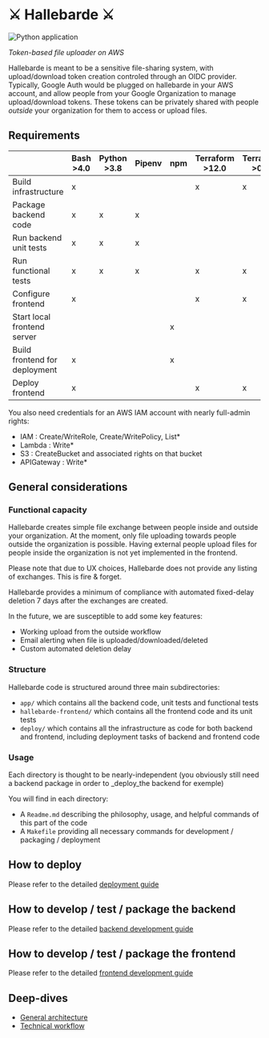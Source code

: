 ⚔️ Hallebarde ⚔️
===============

![Python application](https://github.com/Dromadon/hallebarde/workflows/hallebarde%20application/badge.svg)

*Token-based file uploader on AWS*

Hallebarde is meant to be a sensitive file-sharing system, with upload/download token creation controled through an OIDC provider. Typically, Google Auth would be plugged on hallebarde in your AWS account, and allow people from your Google Organization to manage upload/download tokens. These tokens can be privately shared with people _outside_ your organization for them to access or upload files.

## Requirements

|                               	| Bash >4.0 	| Python >3.8 	| Pipenv 	| npm 	| Terraform >12.0 	| Terragrunt >0.23 	|
|-------------------------------	|-----------	|-------------	|--------	|-----	|-----------------	|------------------	|
| Build infrastructure          	| x         	|             	|        	|     	| x               	| x                	|
| Package backend code          	| x         	| x           	| x      	|     	|                 	|                  	|
| Run backend unit tests        	| x         	| x           	| x      	|     	|                 	|                  	|
| Run functional tests          	| x         	| x           	| x      	|     	| x               	| x                	|
| Configure frontend            	| x         	|             	|        	|     	| x               	| x                	|
| Start local frontend server   	|           	|             	|        	| x   	|                 	|                  	|
| Build frontend for deployment 	| x         	|             	|        	| x   	|                 	|                  	|
| Deploy frontend               	| x         	|             	|        	|     	| x               	| x                	|

You also need credentials for an AWS IAM account with nearly full-admin rights:
 - IAM : Create/WriteRole, Create/WritePolicy, List*
 - Lambda : Write*
 - S3 : CreateBucket and associated rights on that bucket
 - APIGateway : Write*
 

## General considerations
### Functional capacity
Hallebarde creates simple file exchange between people inside and outside your organization. At the
moment, only file uploading towards people outside the organization is possible. Having external people
upload files for people inside the organization is not yet implemented in the frontend.

Please note that due to UX choices, Hallebarde does not provide any listing of exchanges. This is 
fire & forget.

Hallebarde provides a minimum  of compliance with automated fixed-delay deletion 7 days after the exchanges
are created.

In the future, we are susceptible to add some key features:
- Working upload from the outside workflow
- Email alerting when file is uploaded/downloaded/deleted
- Custom automated deletion delay

### Structure
Hallebarde code is structured around three main subdirectories:
 - `app/` which contains all the backend code, unit tests and functional tests
 - `hallebarde-frontend/` which contains all the frontend code and its unit tests
 - `deploy/` which contains all the infrastructure as code for both backend and frontend, including deployment tasks 
 of backend and frontend code
 
 
### Usage
Each directory is thought to be nearly-independent (you obviously still need a backend package in order to 
_deploy_the backend for exemple)

You will find in each directory:
- A `Readme.md` describing the philosophy, usage, and helpful commands of this part of the code
- A `Makefile` providing all necessary commands for development / packaging / deployment

## How to deploy
Please refer to the detailed [deployment guide](deploy/Readme.md)

## How to develop / test / package the backend
Please refer to the detailed [backend development guide](app/Readme.md)

## How to develop / test / package the frontend
Please refer to the detailed [frontend development guide](hallebarde-frontend/Readme.md)

## Deep-dives
- [General architecture](Docs/Architecture.md)
- [Technical workflow](Docs/Flow.md)
